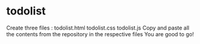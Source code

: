 # todolist

Create three files : todolist.html 
                     todolist.css
                     todolist.js
              Copy and paste all the contents from the repository in the respective files 
                You are good to go! 
